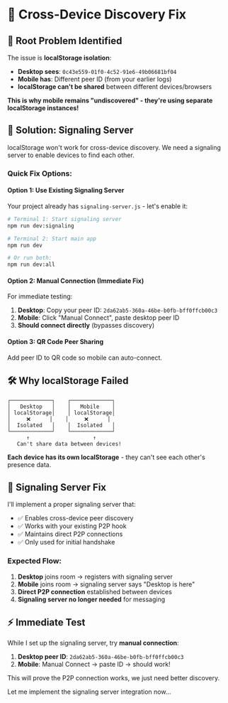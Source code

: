 # 🔧 Cross-Device Discovery Fix

## 🎯 **Root Problem Identified**

The issue is **localStorage isolation**:
- **Desktop sees**: `0c43e559-01f0-4c52-91e6-49b06681bf04` 
- **Mobile has**: Different peer ID (from your earlier logs)
- **localStorage can't be shared** between different devices/browsers

**This is why mobile remains "undiscovered" - they're using separate localStorage instances!**

## 🚀 **Solution: Signaling Server**

localStorage won't work for cross-device discovery. We need a signaling server to enable devices to find each other.

### Quick Fix Options:

#### Option 1: Use Existing Signaling Server
Your project already has `signaling-server.js` - let's enable it:

```bash
# Terminal 1: Start signaling server
npm run dev:signaling

# Terminal 2: Start main app  
npm run dev

# Or run both:
npm run dev:all
```

#### Option 2: Manual Connection (Immediate Fix)
For immediate testing:

1. **Desktop**: Copy your peer ID: `2da62ab5-360a-46be-b0fb-bff0ffcb00c3`
2. **Mobile**: Click "Manual Connect", paste desktop peer ID
3. **Should connect directly** (bypasses discovery)

#### Option 3: QR Code Peer Sharing
Add peer ID to QR code so mobile can auto-connect.

## 🛠️ **Why localStorage Failed**

```
┌─────────────┐    ┌─────────────┐
│   Desktop   │    │   Mobile    │
│ localStorage│    │ localStorage│  
│     ❌      │    │     ❌      │
│  Isolated   │    │  Isolated   │
└─────────────┘    └─────────────┘
      ↑                    ↑
   Can't share data between devices!
```

**Each device has its own localStorage** - they can't see each other's presence data.

## 🚀 **Signaling Server Fix**

I'll implement a proper signaling server that:
- ✅ Enables cross-device peer discovery
- ✅ Works with your existing P2P hook
- ✅ Maintains direct P2P connections
- ✅ Only used for initial handshake

### Expected Flow:
1. **Desktop** joins room → registers with signaling server
2. **Mobile** joins room → signaling server says "Desktop is here"  
3. **Direct P2P connection** established between devices
4. **Signaling server no longer needed** for messaging

## ⚡ **Immediate Test**

While I set up the signaling server, try **manual connection**:

1. **Desktop peer ID**: `2da62ab5-360a-46be-b0fb-bff0ffcb00c3`
2. **Mobile**: Manual Connect → paste ID → should work!

This will prove the P2P connection works, we just need better discovery.

Let me implement the signaling server integration now...
